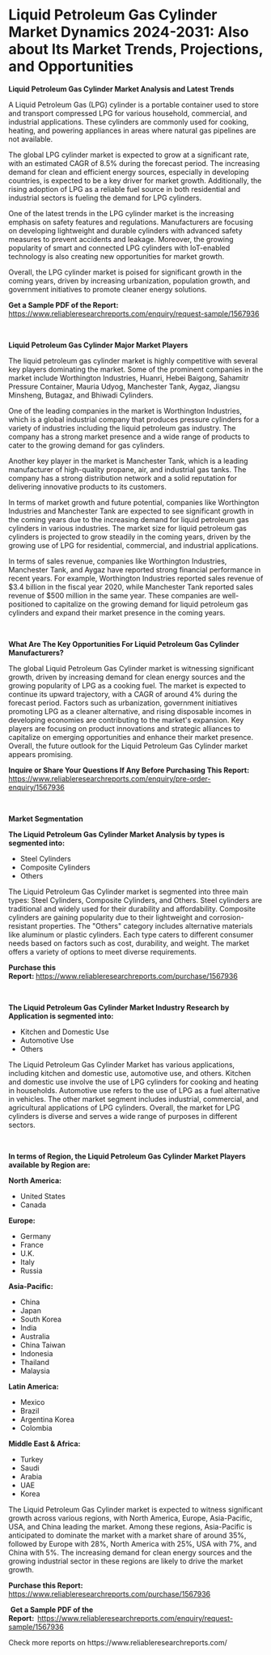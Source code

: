 <p><h1>Liquid Petroleum Gas Cylinder Market Dynamics 2024-2031: Also about Its Market Trends, Projections, and Opportunities</h1></p><p><strong>Liquid Petroleum Gas Cylinder Market Analysis and Latest Trends</strong></p>
<p><p>A Liquid Petroleum Gas (LPG) cylinder is a portable container used to store and transport compressed LPG for various household, commercial, and industrial applications. These cylinders are commonly used for cooking, heating, and powering appliances in areas where natural gas pipelines are not available.</p><p>The global LPG cylinder market is expected to grow at a significant rate, with an estimated CAGR of 8.5% during the forecast period. The increasing demand for clean and efficient energy sources, especially in developing countries, is expected to be a key driver for market growth. Additionally, the rising adoption of LPG as a reliable fuel source in both residential and industrial sectors is fueling the demand for LPG cylinders.</p><p>One of the latest trends in the LPG cylinder market is the increasing emphasis on safety features and regulations. Manufacturers are focusing on developing lightweight and durable cylinders with advanced safety measures to prevent accidents and leakage. Moreover, the growing popularity of smart and connected LPG cylinders with IoT-enabled technology is also creating new opportunities for market growth.</p><p>Overall, the LPG cylinder market is poised for significant growth in the coming years, driven by increasing urbanization, population growth, and government initiatives to promote cleaner energy solutions.</p></p>
<p><strong>Get a Sample PDF of the Report:&nbsp;</strong> <a href="https://www.reliableresearchreports.com/enquiry/request-sample/1567936">https://www.reliableresearchreports.com/enquiry/request-sample/1567936</a></p>
<p>&nbsp;</p>
<p><strong>Liquid Petroleum Gas Cylinder Major Market Players</strong></p>
<p><p>The liquid petroleum gas cylinder market is highly competitive with several key players dominating the market. Some of the prominent companies in the market include Worthington Industries, Huanri, Hebei Baigong, Sahamitr Pressure Container, Mauria Udyog, Manchester Tank, Aygaz, Jiangsu Minsheng, Butagaz, and Bhiwadi Cylinders.</p><p>One of the leading companies in the market is Worthington Industries, which is a global industrial company that produces pressure cylinders for a variety of industries including the liquid petroleum gas industry. The company has a strong market presence and a wide range of products to cater to the growing demand for gas cylinders.</p><p>Another key player in the market is Manchester Tank, which is a leading manufacturer of high-quality propane, air, and industrial gas tanks. The company has a strong distribution network and a solid reputation for delivering innovative products to its customers.</p><p>In terms of market growth and future potential, companies like Worthington Industries and Manchester Tank are expected to see significant growth in the coming years due to the increasing demand for liquid petroleum gas cylinders in various industries. The market size for liquid petroleum gas cylinders is projected to grow steadily in the coming years, driven by the growing use of LPG for residential, commercial, and industrial applications.</p><p>In terms of sales revenue, companies like Worthington Industries, Manchester Tank, and Aygaz have reported strong financial performance in recent years. For example, Worthington Industries reported sales revenue of $3.4 billion in the fiscal year 2020, while Manchester Tank reported sales revenue of $500 million in the same year. These companies are well-positioned to capitalize on the growing demand for liquid petroleum gas cylinders and expand their market presence in the coming years.</p></p>
<p>&nbsp;</p>
<p><strong>What Are The Key Opportunities For Liquid Petroleum Gas Cylinder Manufacturers?</strong></p>
<p><p>The global Liquid Petroleum Gas Cylinder market is witnessing significant growth, driven by increasing demand for clean energy sources and the growing popularity of LPG as a cooking fuel. The market is expected to continue its upward trajectory, with a CAGR of around 4% during the forecast period. Factors such as urbanization, government initiatives promoting LPG as a cleaner alternative, and rising disposable incomes in developing economies are contributing to the market's expansion. Key players are focusing on product innovations and strategic alliances to capitalize on emerging opportunities and enhance their market presence. Overall, the future outlook for the Liquid Petroleum Gas Cylinder market appears promising.</p></p>
<p><strong>Inquire or Share Your Questions If Any Before Purchasing This Report:</strong> <a href="https://www.reliableresearchreports.com/enquiry/pre-order-enquiry/1567936">https://www.reliableresearchreports.com/enquiry/pre-order-enquiry/1567936</a></p>
<p>&nbsp;</p>
<p><strong>Market Segmentation</strong></p>
<p><strong>The Liquid Petroleum Gas Cylinder Market Analysis by types is segmented into:</strong></p>
<p><ul><li>Steel Cylinders</li><li>Composite Cylinders</li><li>Others</li></ul></p>
<p><p>The Liquid Petroleum Gas Cylinder market is segmented into three main types: Steel Cylinders, Composite Cylinders, and Others. Steel cylinders are traditional and widely used for their durability and affordability. Composite cylinders are gaining popularity due to their lightweight and corrosion-resistant properties. The "Others" category includes alternative materials like aluminum or plastic cylinders. Each type caters to different consumer needs based on factors such as cost, durability, and weight. The market offers a variety of options to meet diverse requirements.</p></p>
<p><strong>Purchase this Report:&nbsp;</strong><a href="https://www.reliableresearchreports.com/purchase/1567936">https://www.reliableresearchreports.com/purchase/1567936</a></p>
<p>&nbsp;</p>
<p><strong>The Liquid Petroleum Gas Cylinder Market Industry Research by Application is segmented into:</strong></p>
<p><ul><li>Kitchen and Domestic Use</li><li>Automotive Use</li><li>Others</li></ul></p>
<p><p>The Liquid Petroleum Gas Cylinder Market has various applications, including kitchen and domestic use, automotive use, and others. Kitchen and domestic use involve the use of LPG cylinders for cooking and heating in households. Automotive use refers to the use of LPG as a fuel alternative in vehicles. The other market segment includes industrial, commercial, and agricultural applications of LPG cylinders. Overall, the market for LPG cylinders is diverse and serves a wide range of purposes in different sectors.</p></p>
<p>&nbsp;</p>
<p><strong>In terms of Region, the Liquid Petroleum Gas Cylinder Market Players available by Region are:</strong></p>
<p>
    <p> <strong> North America: </strong>
        <ul>
            <li>United States</li>
            <li>Canada</li>
        </ul>
        </p> 
    <p> <strong> Europe: </strong>
        <ul>
            <li>Germany</li>
            <li>France</li>
            <li>U.K.</li>
            <li>Italy</li>
            <li>Russia</li>
        </ul>
        </p> 
    <p> <strong> Asia-Pacific: </strong>
        <ul>
            <li>China</li>
            <li>Japan</li>
            <li>South Korea</li>
            <li>India</li>
            <li>Australia</li>
            <li>China Taiwan</li>
            <li>Indonesia</li>
            <li>Thailand</li>
            <li>Malaysia</li>
        </ul>
        </p> 
    <p> <strong> Latin America: </strong>
        <ul>
            <li>Mexico</li>
            <li>Brazil</li>
            <li>Argentina Korea</li>
            <li>Colombia</li>
        </ul>
        </p> 
    <p> <strong> Middle East & Africa: </strong>
        <ul>
            <li>Turkey</li>
            <li>Saudi</li>
            <li>Arabia</li>
            <li>UAE</li>
            <li>Korea</li>
        </ul>
    </p>
    </p>
<p><p>The Liquid Petroleum Gas Cylinder market is expected to witness significant growth across various regions, with North America, Europe, Asia-Pacific, USA, and China leading the market. Among these regions, Asia-Pacific is anticipated to dominate the market with a market share of around 35%, followed by Europe with 28%, North America with 25%, USA with 7%, and China with 5%. The increasing demand for clean energy sources and the growing industrial sector in these regions are likely to drive the market growth.</p></p>
<p><strong>Purchase this Report: </strong><a href="https://www.reliableresearchreports.com/purchase/1567936">https://www.reliableresearchreports.com/purchase/1567936</a></p>
<p>&nbsp;<strong>Get a Sample PDF of the Report:&nbsp;&nbsp;</strong><a href="https://www.reliableresearchreports.com/enquiry/request-sample/1567936">https://www.reliableresearchreports.com/enquiry/request-sample/1567936</a></p>
<p><strong></strong></p>
<p>Check more reports on https://www.reliableresearchreports.com/</p>